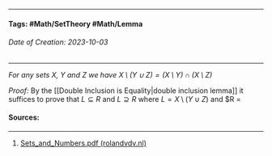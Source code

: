 __________________________________________________________________________
#### **Tags:** #Math/SetTheory #Math/Lemma 
###### *Date of Creation: 2023-10-03*
__________________________________________________________________________

*For any sets $X$, $Y$ and $Z$ we have $X \setminus (Y \cup Z) = (X \setminus Y) \cap (X \setminus Z)$*

*Proof:* By the [[Double Inclusion is Equality|double inclusion lemma]] it suffices to prove that $L \subseteq R$ and $L \supseteq R$ where $L = X \setminus (Y \cup Z)$ and $R = 
#### Sources:
__________________________________________________________________________
1. [Sets_and_Numbers.pdf (rolandvdv.nl)](https://www.rolandvdv.nl/Sets_and_Numbers.pdf)